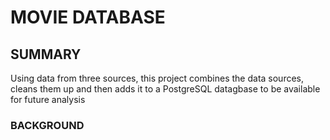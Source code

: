 # MOVIE DATABASE
## SUMMARY
  Using data from three sources, this project combines the data sources, cleans them up and then adds it to a PostgreSQL datagbase to be available for future analysis
### BACKGROUND
